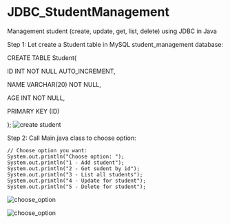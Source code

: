 # JDBC_StudentManagement
Management student (create, update, get, list, delete) using JDBC in Java

Step 1: Let create a Student table in MySQL student_management database: 

CREATE TABLE Student(

   ID   INT NOT NULL AUTO_INCREMENT,
   
   NAME VARCHAR(20) NOT NULL,
   
   AGE  INT NOT NULL,
   
   PRIMARY KEY (ID)
   
);
![create student](https://user-images.githubusercontent.com/78299978/209236497-b9cc8055-1615-4b93-aaff-174867d94c17.png "Student")

Step 2: Call Main.java class to choose option:

    // Choose option you want:
    System.out.println("Choose option: ");
    System.out.println("1 - Add student");	
    System.out.println("2 - Get sudent by id");	
    System.out.println("3 - List all students");	
    System.out.println("4 - Update for student");	
    System.out.println("5 - Delete for student");
    
![choose_option](https://user-images.githubusercontent.com/78299978/209236503-1bb0f155-7b76-4ed6-9e7c-55fd17f27827.png "Options")	

![choose_option](https://user-images.githubusercontent.com/78299978/209236502-1e97f9e2-cbe7-44c7-9566-ecf51f9128fa.png "Options")



